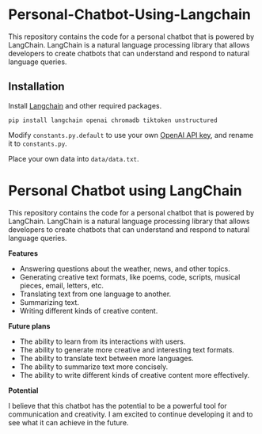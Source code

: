 # Personal-Chatbot-Using-Langchain
This repository contains the code for a personal chatbot that is powered by LangChain. LangChain is a natural language processing library that allows developers to create chatbots that can understand and respond to natural language queries.

## Installation

Install [Langchain](https://github.com/hwchase17/langchain) and other required packages.
```
pip install langchain openai chromadb tiktoken unstructured
```
Modify `constants.py.default` to use your own [OpenAI API key](https://platform.openai.com/account/api-keys), and rename it to `constants.py`.

Place your own data into `data/data.txt`.
# Personal Chatbot using LangChain

This repository contains the code for a personal chatbot that is powered by LangChain. LangChain is a natural language processing library that allows developers to create chatbots that can understand and respond to natural language queries.

**Features**

* Answering questions about the weather, news, and other topics.
* Generating creative text formats, like poems, code, scripts, musical pieces, email, letters, etc.
* Translating text from one language to another.
* Summarizing text.
* Writing different kinds of creative content.

**Future plans**

* The ability to learn from its interactions with users.
* The ability to generate more creative and interesting text formats.
* The ability to translate text between more languages.
* The ability to summarize text more concisely.
* The ability to write different kinds of creative content more effectively.

**Potential**

I believe that this chatbot has the potential to be a powerful tool for communication and creativity. I am excited to continue developing it and to see what it can achieve in the future.
